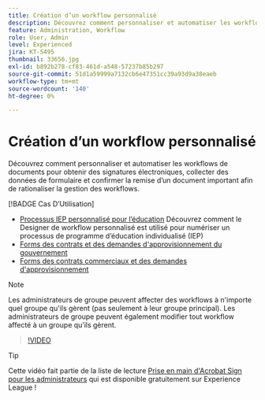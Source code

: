 ```yaml
---
title: Création d’un workflow personnalisé
description: Découvrez comment personnaliser et automatiser les workflows de documents pour obtenir rapidement des signatures électroniques et collecter des données de formulaire
feature: Administration, Workflow
role: User, Admin
level: Experienced
jira: KT-5495
thumbnail: 33656.jpg
exl-id: b892b278-cf83-461d-a548-57237b85b297
source-git-commit: 51d1a59999a7132cb6e47351cc39a93d9a38eaeb
workflow-type: tm+mt
source-wordcount: '140'
ht-degree: 0%

---
```


# Création d’un workflow personnalisé

Découvrez comment personnaliser et automatiser les workflows de documents pour obtenir des signatures électroniques, collecter des données de formulaire et confirmer la remise d’un document important afin de rationaliser la gestion des workflows.

[!BADGE Cas D’Utilisation]

* [Processus IEP personnalisé pour l’éducation](https://experienceleague.adobe.com/docs/document-cloud-learn/sign-learning-hub/expand/recipes/edu/usecase-edu-iep.html?lang=en)
Découvrez comment le Designer de workflow personnalisé est utilisé pour numériser un processus de programme d’éducation individualisé (IEP)
* [Forms des contrats et des demandes d&#39;approvisionnement du gouvernement](https://experienceleague.adobe.com/docs/document-cloud-learn/sign-learning-hub/expand/recipes/gov/usecasegovcontracts.html?lang=en)
* [Forms des contrats commerciaux et des demandes d&#39;approvisionnement](https://experienceleague.adobe.com/docs/document-cloud-learn/sign-learning-hub/expand/recipes/com/usecasecomcontracts.html?lang=en)

>[!NOTE]
>
Les administrateurs de groupe peuvent affecter des workflows à n&#39;importe quel groupe qu&#39;ils gèrent (pas seulement à leur groupe principal). Les administrateurs de groupe peuvent également modifier tout workflow affecté à un groupe qu’ils gèrent.

>[!VIDEO](https://video.tv.adobe.com/v/33656?quality=12&learn=on&hidetitle=true)

>[!TIP]
>
Cette vidéo fait partie de la liste de lecture [Prise en main d&#39;Acrobat Sign pour les administrateurs](https://experienceleague.adobe.com/en/playlists/acrobat-sign-get-started-administrators) qui est disponible gratuitement sur Experience League !
